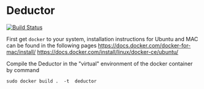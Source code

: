 # Deductor
[![Build Status](https://travis-ci.org/zleba/deductor.svg?branch=master)](https://travis-ci.org/zleba/deductor)

First get `docker` to your system, installation instructions for Ubuntu and MAC can be found in the following pages
https://docs.docker.com/docker-for-mac/install/
https://docs.docker.com/install/linux/docker-ce/ubuntu/

Compile the Deductor in the "virtual" environment of the docker container by command
```
sudo docker build .  -t  deductor
```
